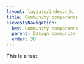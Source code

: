 ```yaml
---
layout: layouts/index.njk
title: Community components
eleventyNavigation:
  key: Community components
  parent: Design community
  order: 30
---
```


This is a test